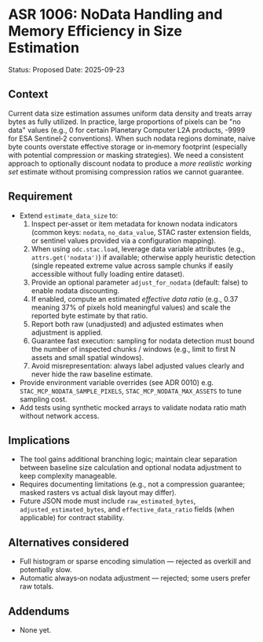 # ASR 1006: NoData Handling and Memory Efficiency in Size Estimation

Status: Proposed
Date: 2025-09-23

## Context
Current data size estimation assumes uniform data density and treats array bytes as fully utilized. In practice, large proportions of pixels can be "no data" values (e.g., 0 for certain Planetary Computer L2A products, -9999 for ESA Sentinel‑2 conventions). When such nodata regions dominate, naive byte counts overstate effective storage or in‑memory footprint (especially with potential compression or masking strategies). We need a consistent approach to optionally discount nodata to produce a *more realistic working set* estimate without promising compression ratios we cannot guarantee.

## Requirement
* Extend `estimate_data_size` to:
  1. Inspect per‑asset or item metadata for known nodata indicators (common keys: `nodata`, `no_data_value`, STAC raster extension fields, or sentinel values provided via a configuration mapping).
  2. When using `odc.stac.load`, leverage data variable attributes (e.g., `attrs.get('nodata')`) if available; otherwise apply heuristic detection (single repeated extreme value across sample chunks if easily accessible without fully loading entire dataset).
  3. Provide an optional parameter `adjust_for_nodata` (default: false) to enable nodata discounting.
  4. If enabled, compute an estimated *effective data ratio* (e.g., 0.37 meaning 37% of pixels hold meaningful values) and scale the reported byte estimate by that ratio.
  5. Report both raw (unadjusted) and adjusted estimates when adjustment is applied.
  6. Guarantee fast execution: sampling for nodata detection must bound the number of inspected chunks / windows (e.g., limit to first N assets and small spatial windows).
  7. Avoid misrepresentation: always label adjusted values clearly and never hide the raw baseline estimate.
* Provide environment variable overrides (see ADR 0010) e.g. `STAC_MCP_NODATA_SAMPLE_PIXELS`, `STAC_MCP_NODATA_MAX_ASSETS` to tune sampling cost.
* Add tests using synthetic mocked arrays to validate nodata ratio math without network access.

## Implications
* The tool gains additional branching logic; maintain clear separation between baseline size calculation and optional nodata adjustment to keep complexity manageable.
* Requires documenting limitations (e.g., not a compression guarantee; masked rasters vs actual disk layout may differ).
* Future JSON mode must include `raw_estimated_bytes`, `adjusted_estimated_bytes`, and `effective_data_ratio` fields (when applicable) for contract stability.

## Alternatives considered
* Full histogram or sparse encoding simulation — rejected as overkill and potentially slow.
* Automatic always‑on nodata adjustment — rejected; some users prefer raw totals.

## Addendums
* None yet.
